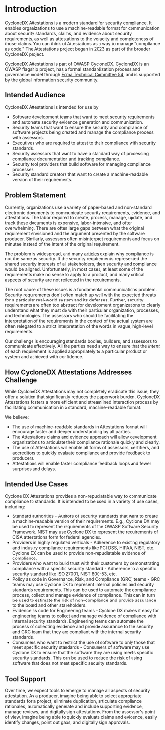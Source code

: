 # Introduction
CycloneDX Attestations is a modern standard for security compliance. It enables organizations to use a machine-readable format for communication about security standards, claims, and evidence about security requirements, as well as attestations to the veracity and completeness of those claims. You can think of Attestations as a way to manage "compliance as code." The Attestations project began in 2023 as part of the broader CycloneDX project.

CycloneDX Attestations is part of OWASP CycloneDX. CycloneDX is an OWASP flagship project, has a formal standardization 
process and governance model through [Ecma Technical Committee 54](https://tc54.org), and is supported by the global 
information security community.

## Intended Audience
CycloneDX Attestations is intended for use by:
* Software development teams that want to meet security requirements and automate security evidence generation and communication.
* Security teams that want to ensure the security and compliance of software projects being created and manage the compliance process with assessors.
* Executives who are required to attest to their compliance with security standards.
* Security assessors that want to have a standard way of processing compliance documentation and tracking compliance.
* Security tool providers that build software for managing compliance processes.
* Security standard creators that want to create a machine-readable version of their requirements.

## Problem Statement
Currently, organizations use a variety of paper-based and non-standard electronic documents to communicate security requirements, evidence, and attestations. The labor required to create, process, manage, update, and track these documents is expensive, labor-intensive, and often overwhelming. There are often large gaps between what the original requirement envisioned and the argument presented by the software producer. Similarly, assessors often misinterpret requirements and focus on minutae instead of the intent of the original requirement.

The problem is widespread, and many [articles](https://www.google.com/search?q=compliance+is+not+security) explain why compliance is not the same as security. If the security requirements represented the shared security interests of all stakeholders, then security and compliance would be aligned. Unfortunately, in most cases, at least some of the requirements make no sense to apply to a product, and many critical aspects of security are not reflected in the requirements.

The root cause of these issues is a fundamental communications problem. Security requirements don't often match up well with the expected threats for a particular real-world system and its defenses. Further, security requirements are often too abstract for development organizations to clearly understand what they must do with their particular organization, processes, and technologies. The assessors who should be facilitating the interpretation of the requirements in the context of the actual system are often relegated to a strict interpretation of the words in vague, high-level requirements.

Our challenge is encouraging standards bodies, builders, and assessors to communicate effectively. All the parties need a way to ensure that the *intent* of each requirement is applied appropriately to a particular product or system and achieved with confidence.

## How CycloneDX Attestations Addresses Challenge
While CycloneDX Attestations may not completely eradicate this issue, they offer a solution that significantly reduces the paperwork burden. CycloneDX Attestations fosters a more efficient and streamlined interaction process by facilitating communication in a standard, machine-readable format.

We believe:

* The use of machine-readable standards in Attestations format will encourage faster and deeper understanding by all parties.
* The Attestations claims and evidence approach will allow development organizations to articulate their compliance rationale quickly and clearly.
* The use of Attestations will enable all forms of assessors, certifiers, and accreditors to quickly evaluate compliance and provide feedback to producers.
* Attestations will enable faster compliance feedback loops and fewer surprises and delays.

## Intended Use Cases

Cyclone DX Attestations provides a non-repudiatable way to communicate compliance to standards. It is intended to be used in a variety of use cases, including:
* Standard authorities - Authors of security standards that want to create a machine-readable version of their requirements. E.g., Cyclone DX may be used to represent the requirements of the OWASP Software Security Framework. NIST may use Cyclone DX to represent the requirements of CISA attestations form for federal agencies.
* Providers in highly regulated verticals - Adherence to existing regulatory and industry compliance requirements like PCI DSS, HIPAA, NIST, etc. Cyclone DX can be used to provide non-repudiatable evidence of compliance.
* Providers who want to build trust with their customers by demonstrating compliance with a specific security standard - Adherence to a specific security standard like ISO 27001, NIST 800-53, etc.
* Policy as code in Governance, Risk, and Compliance (GRC) teams - GRC teams may use Cyclone DX to represent internal policies and security standards requirements. This can be used to automate the compliance process, collect and manage evidence of compliance. This can in turn be used to estimate the risk of non-compliance and provide assurance to the board and other stakeholders.
* Evidence as code for Engineering teams - Cyclone DX makes it easy for engineering teams to collect and manage evidence of compliance with internal security standards. Engineering teams can automate the process of collecting evidence and provide assurance to the security and GRC team that they are compliant with the internal security standards.
* Consumers who want to restrict the use of software to only those that meet specific security standards - Consumers of software may use Cyclone DX to ensure that the software they are using meets specific security standards. This can be used to reduce the risk of using software that does not meet specific security standards.

## Tool Support
Over time, we expect tools to emerge to manage all aspects of security attestation. As a producer, imagine being able to select appropriate standards for a project, eliminate duplication, articulate compliance rationales, automatically generate and include supporting evidence, manage reviews, and digitally sign attestations. From the assessor's point of view, imagine being able to quickly evaluate claims and evidence, easily identify changes, point out gaps, and digitally sign approvals.

<div style="page-break-after: always; visibility: hidden">
\newpage
</div>

